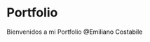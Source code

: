 # Portfolio

Bienvenidos a mi Portfolio <a 
          href="https://www.linkedin.com/in/emiliano-gabriel-costabile/"
          target="_blank"
          rel="noopener"
          style="color: #000; text-decoration: none;"
          >@Emiliano Costabile</a>
